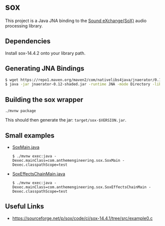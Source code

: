 # sox
This project is a Java JNA binding to the [Sound eXchange(SoX)](http://sox.sourceforge.net/) audio processing library.

## Dependencies
Install sox-14.4.2 onto your library path.

## Generating JNA Bindings

```bash
$ wget https://repo1.maven.org/maven2/com/nativelibs4java/jnaerator/0.12/jnaerator-0.12-shaded.jar
$ java -jar jnaerator-0.12-shaded.jar -runtime JNA -mode Directory -library sox -package com.anthemengineering.sox.jna sox.h

```

## Building the sox wrapper
```
./mvnw package
```

This should then generate the jar: `target/sox-$VERSION.jar`.

## Small examples

- [SoxMain.java](src/test/java/com/anthemengineering/sox/SoxMain.java) 
    ```
    $ ./mvnw exec:java -Dexec.mainClass=com.anthemengineering.sox.SoxMain -Dexec.classpathScope=test
    ```
- [SoxEffectsChainMain.java](src/test/java/com/anthemengineering/sox/SoxEffectsChainMain.java)
    ```
    $ ./mvnw exec:java -Dexec.mainClass=com.anthemengineering.sox.SoxEffectsChainMain -Dexec.classpathScope=test
    ```

## Useful Links

* https://sourceforge.net/p/sox/code/ci/sox-14.4.1/tree/src/example0.c
